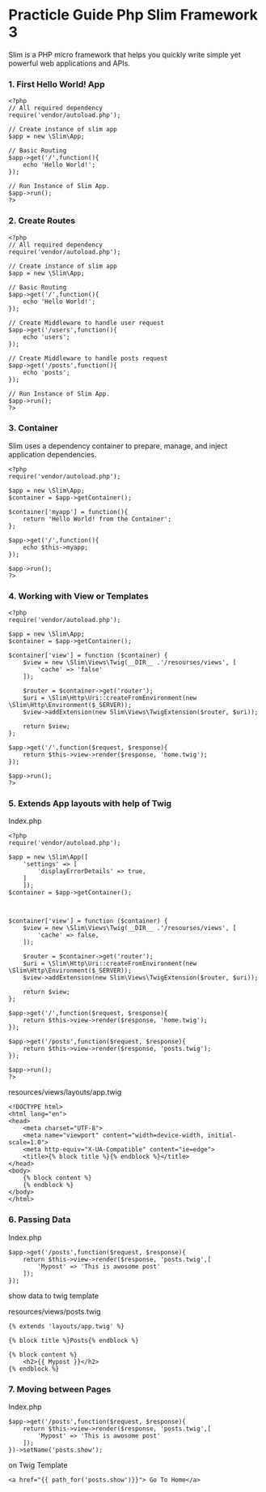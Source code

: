 # Practicle Guide Php Slim Framework 3

Slim is a PHP micro framework that helps you quickly write simple yet powerful web applications and APIs.

### 1. First Hello World! App

```
<?php
// All required dependency 
require('vendor/autoload.php');

// Create instance of slim app
$app = new \Slim\App;

// Basic Routing
$app->get('/',function(){
    echo 'Hello World!';
});

// Run Instance of Slim App.
$app->run();
?>
```

### 2. Create Routes

```
<?php
// All required dependency 
require('vendor/autoload.php');

// Create instance of slim app
$app = new \Slim\App;

// Basic Routing
$app->get('/',function(){
    echo 'Hello World!';
});

// Create Middleware to handle user request
$app->get('/users',function(){
    echo 'users';
});

// Create Middleware to handle posts request
$app->get('/posts',function(){
    echo 'posts';
});

// Run Instance of Slim App.
$app->run();
?>
```
### 3. Container

Slim uses a dependency container to prepare, manage, and inject application dependencies.

```
<?php
require('vendor/autoload.php');

$app = new \Slim\App;
$container = $app->getContainer();

$container['myapp'] = function(){
    return 'Hello World! from the Container';
};

$app->get('/',function(){
    echo $this->myapp;
});

$app->run();
?>
```
### 4. Working with View or Templates

```
<?php
require('vendor/autoload.php');

$app = new \Slim\App;
$container = $app->getContainer();

$container['view'] = function ($container) {
    $view = new \Slim\Views\Twig(__DIR__ .'/resourses/views', [
        'cache' => 'false'
    ]);

    $router = $container->get('router');
    $uri = \Slim\Http\Uri::createFromEnvironment(new \Slim\Http\Environment($_SERVER));
    $view->addExtension(new Slim\Views\TwigExtension($router, $uri));

    return $view;
};

$app->get('/',function($request, $response){
    return $this->view->render($response, 'home.twig');
});

$app->run();
?>
```
### 5. Extends App layouts with help of Twig
Index.php
```
<?php
require('vendor/autoload.php');

$app = new \Slim\App([
    'settings' => [
        'displayErrorDetails' => true,
    ]
    ]);
$container = $app->getContainer();



$container['view'] = function ($container) {
    $view = new \Slim\Views\Twig(__DIR__ .'/resourses/views', [
        'cache' => false,
    ]);

    $router = $container->get('router');
    $uri = \Slim\Http\Uri::createFromEnvironment(new \Slim\Http\Environment($_SERVER));
    $view->addExtension(new Slim\Views\TwigExtension($router, $uri));

    return $view;
};

$app->get('/',function($request, $response){
    return $this->view->render($response, 'home.twig');
});

$app->get('/posts',function($request, $response){
    return $this->view->render($response, 'posts.twig');
});

$app->run();
?>
```
resources/views/layouts/app.twig

```
<!DOCTYPE html>
<html lang="en">
<head>
    <meta charset="UTF-8">
    <meta name="viewport" content="width=device-width, initial-scale=1.0">
    <meta http-equiv="X-UA-Compatible" content="ie=edge">
    <title>{% block title %}{% endblock %}</title>
</head>
<body>
    {% block content %}
    {% endblock %}
</body>
</html>
```

### 6. Passing Data

Index.php
```
$app->get('/posts',function($request, $response){
    return $this->view->render($response, 'posts.twig',[
        'Mypost' => 'This is awosome post'
    ]);
});
```

show data to twig template

resources/views/posts.twig
```
{% extends 'layouts/app.twig' %}

{% block title %}Posts{% endblock %}

{% block content %}
    <h2>{{ Mypost }}</h2>
{% endblock %}
```
### 7. Moving between Pages

Index.php
```
$app->get('/posts',function($request, $response){
    return $this->view->render($response, 'posts.twig',[
        'Mypost' => 'This is awosome post'
    ]);
})->setName('posts.show');
```

on Twig Template

```
<a href="{{ path_for('posts.show')}}"> Go To Home</a>
```

